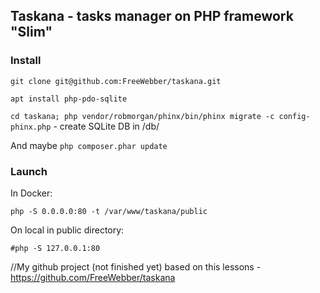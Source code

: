 ## Taskana - tasks manager on PHP framework "Slim"

### Install

`git clone git@github.com:FreeWebber/taskana.git`

`apt install php-pdo-sqlite`

`cd taskana; php vendor/robmorgan/phinx/bin/phinx migrate -c config-phinx.php` - create SQLite DB in /db/

And maybe `php composer.phar update`

### Launch

 In Docker:

 `php -S 0.0.0.0:80 -t /var/www/taskana/public`

 On local in public directory:

  `#php -S 127.0.0.1:80`



//My github project (not finished yet) based on this lessons - https://github.com/FreeWebber/taskana